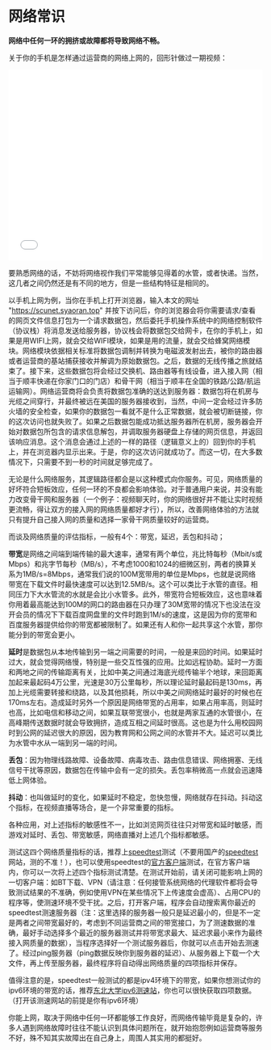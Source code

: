 # 网络常识

**网络中任何一环的拥挤或故障都将导致网络不畅。**

关于你的手机是怎样通过运营商的网络上网的，回形针做过一期视频：

<div style="position: relative; width: 100%; height: 0; padding-bottom: 75%;">
  <iframe src="//player.bilibili.com/player.html?aid=44691514&cid=78241076&page=1"
          scrolling="no"
          border="0"
          frameborder="no"
          framespacing="0"
          allowfullscreen="true"
          style="position: absolute; width: 100%; height: 100%; left: 0; top: 0;"> </iframe>
</div>

要熟悉网络的话，不妨将网络视作我们平常能够见得着的水管，或者快递。当然，这几者之间仍然还是有不同的地方，但是一些结构特征是相同的。

以手机上网为例，当你在手机上打开浏览器，输入本文的网址 "https://scunet.syaoran.top" 并按下访问后，你的浏览器会将你需要请求/查看的网页文件信息打包为一个请求数据包，然后委托手机操作系统中的网络控制软件（协议栈）将消息发送给服务器，协议栈会将数据包交给网卡，在你的手机上，如果是用WIFI上网，就会交给WIFI模块，如果是用的流量，就会交给蜂窝网络模块。网络模块依据相关标准将数据包调制并转换为电磁波发射出去，被你的路由器或者运营商的基站捕获接收并解调为原始数据包。之后，数据的无线传播之旅就结束了。接下来，这些数据包将会经过交换机、路由器等有线设备，进入接入网（相当于顺丰快递在你家门口的门店）和骨干网（相当于顺丰在全国的铁路/公路/航运运输网）。网络运营商将会负责将数据包准确的送达到服务器：数据包将在机房与光缆之间穿行，并最终被远在美国的服务器接收到，当然，中间一定会经过许多防火墙的安全检查，如果你的数据包一看就不是什么正常数据，就会被切断链接，你的这次访问也就失败了。如果之后数据包能成功抵达服务器所在机房，服务器会开始对数据包所包含的请求信息解包，并调取服务器硬盘上存储的网页信息，并返回该响应消息。这个消息会通过上述的一样的路径（逻辑意义上的）回到你的手机上，并在浏览器内显示出来。于是，你的这次访问就成功了。而这一切，在大多数情况下，只需要不到一秒的时间就足够完成了。

无论是什么网络服务，其逻辑路径都会是以这种模式向你服务。可见，网络质量的好坏符合短板效应，任何一环的不良都会影响体验。对于普通用户来说，并没有能力改变骨干网和服务器（一个例子：视频聊天时，你的网络很好并不能让实时视频更流畅，得让双方的接入网的网络质量都好才行），所以，改善网络体验的方法就只有提升自己接入网的质量和选择一家骨干网质量较好的运营商。

而谈及网络质量的评估指标，一般有4个：带宽，延迟，丢包和抖动；

**带宽**是网络之间端到端传输的最大速率，通常有两个单位，兆比特每秒（Mbit/s或Mbps）和兆字节每秒（MB/s），不考虑1000和1024的细微区别，两者的换算关系为1MB/s=8Mbps，通常我们说的100M宽带用的单位是Mbps，也就是说网络带宽在下载文件时最快速度可以达到12.5MB/s。这个可以类比于水管的直径。相同压力下大水管流的水就是会比小水管多。此外，带宽符合短板效应，这也意味着你用着最高能达到100M的网口的路由器在只办理了30M宽带的情况下也没法在没开会员的情况下下载百度网盘里的文件时跑到1M/s的速度，这是因为你的宽带和百度服务器提供给你的带宽都被限制了。如果还有人和你一起共享这个水管，那你能分到的带宽会更小。

**延时**是数据包从本地传输到另一端之间需要的时间，一般是来回的时间。如果延时过大，就会觉得网络慢，特别是一些交互性强的应用。比如远程协助。延时一方面和两地之间的传输距离有关，比如中美之间通过海底光缆传输半个地球，来回距离加起来最起码4万公里，光速是30万公里每秒，所以理论延时最起码是130ms，再加上光缆需要转接和绕路，以及其他损耗，所以中美之间网络延时最好的时候也在170ms左右。造成延时另外一个原因是网络带宽的占用率，如果占用率高，则延时也高，比如电信和移动之间，如果互联带宽很小，也就是两家互通的水管很小，在高峰期传送数据时就会导致拥挤，造成互相之间延时很高。这也是为什么用校园网时到公网的延迟很大的原因，因为教育网和公网之间的水管并不大。延迟可以类比为水管中水从一端到另一端的时间。

**丢包**：因为物理线路故障、设备故障、病毒攻击、路由信息错误、网络拥塞、无线信号干扰等原因，数据包在传输中会有一定的损失。丢包率稍微高一点就会迅速降低上网体验。

**抖动**：也叫做延时的变化，如果延时不稳定，忽快忽慢，网络就存在抖动。抖动这个指标，在视频直播等场合，是一个非常重要的指标。

各种应用，对上述指标的敏感性不一，比如浏览网页往往只对带宽和延时敏感，而游戏对延时、丢包、带宽敏感，网络直播对上述几个指标都敏感。

测试这四个网络质量指标的话，推荐上[speedtest](https://www.speedtest.net/)测试（不要用国产的[speedtest](http://www.speedtest.cn/)网站，测的不准！），也可以使用speedtest的[官方客户端](https://www.speedtest.net/apps)测试，在官方客户端内，你可以一次将上述四个指标测试清楚。在测试开始前，请关闭可能影响上网的一切客户端：如BT下载、VPN（请注意：任何接管系统网络的代理软件都将会导致测试结果的不准确，例如使用VPN在某些情况下上传速度会虚高）、占用CPU的程序等，使测速环境不受干扰。之后，打开客户端，程序会自动搜索离你最近的speedtest测速服务器（注：这里选择的服务器一般只是延迟最小的，但是不一定是两者之间带宽最好的，考虑到不同运营商之间的带宽接口，为了测速数据的准确，最好手动选择多个最近的服务器测试并将带宽求最大、延迟求最小来作为最终接入网质量的数据），当程序选择好一个测试服务器后，你就可以点击开始去测速了。经过ping服务器（ping数据反映你到服务器的延迟）、从服务器上下载一个大文件，再上传至服务器，最终程序将自动得出网络质量的四项指标并保存。

值得注意的是，speedtest一般测试的都是ipv4环境下的带宽，如果你想测试你的ipv6环境的带宽的话，推荐[东北大学ipv6测速站](http://speed.neu6.edu.cn/)，你也可以很快获取四项数据。（打开该测速网站的前提是你有ipv6环境）

你能上网，取决于网络中任何一环都能够工作良好，而网络传输毕竟是复杂的，许多人遇到网络故障时往往不能认识到具体问题所在，就开始抱怨例如运营商等服务不好，殊不知其实故障出在自己身上，周围人其实用的都挺好。
